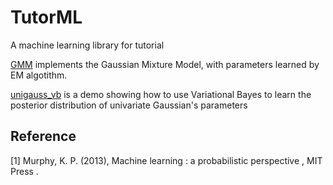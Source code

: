# TutorML
A machine learning library for tutorial

[GMM](https://github.com/PanJianning/TutorML/blob/master/TutorML/mixture/gaussian_mixture.py) implements the Gaussian Mixture Model, with parameters learned by EM algotithm.

[unigauss_vb](https://github.com/PanJianning/TutorML/blob/master/TutorML/demo/variational_bayes/unigauss_vb.py) is a demo showing how to use Variational Bayes to learn the posterior distribution of univariate Gaussian's parameters

## Reference
[1] Murphy, K. P. (2013), Machine learning : a probabilistic perspective , MIT Press .
